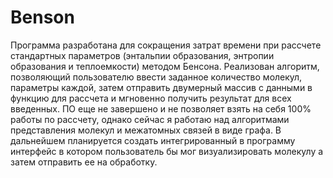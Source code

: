 # Benson

Программа разработана для сокращения затрат времени при рассчете стандартных параметров (энтальпии образования, энтропии образования и теплоемкости) методом Бенсона.
Реализован алгоритм, позволяющий пользователю ввести заданное количество молекул, параметры каждой, затем отправить двумерный массив с данными в функцию для рассчета и мгновенно получить результат для всех введенных.
ПО еще не завершено и не позволяет взять на себя 100% работы по рассчету, однако сейчас я работаю над алгоритмами представления молекул и межатомных связей в виде графа.
В дальнейшем планируется создать интегрированный в программу интерфейс в котором пользователь бы мог визуализировать молекулу а затем отправить ее на обработку.
